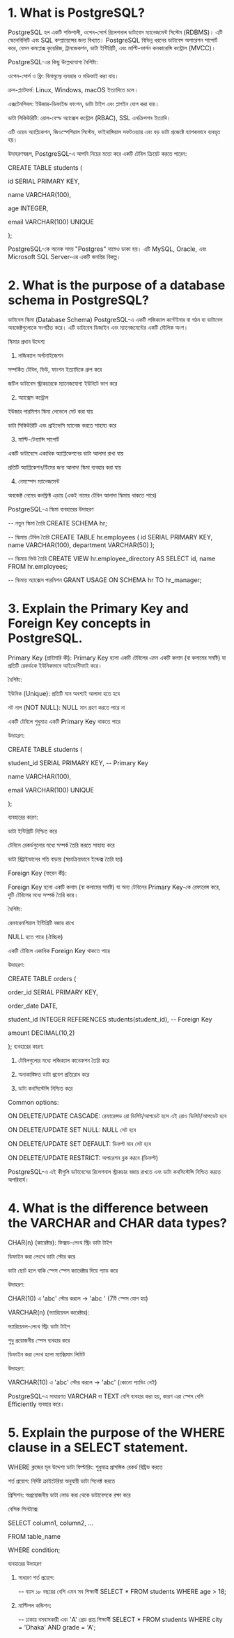 # 1. What is PostgreSQL?

PostgreSQL হল একটি শক্তিশালী, ওপেন-সোর্স রিলেশনাল ডাটাবেস ম্যানেজমেন্ট সিস্টেম (RDBMS)। এটি স্কেলেবিলিটি এবং SQL কম্প্লায়েন্সের জন্য বিখ্যাত। PostgreSQL বিভিন্ন ধরনের ডাটাবেস অপারেশন সাপোর্ট করে, যেমন কমপ্লেক্স কুয়েরিজ, ট্রানজেকশন, ডাটা ইন্টিগ্রিটি, এবং মাল্টি-ভার্সন কনকারেন্সি কন্ট্রোল (MVCC)।

PostgreSQL-এর কিছু উল্লেখযোগ্য বৈশিষ্ট্য:

ওপেন-সোর্স ও ফ্রি: বিনামূল্যে ব্যবহার ও মডিফাই করা যায়।

ক্রস-প্ল্যাটফর্ম: Linux, Windows, macOS ইত্যাদিতে চলে।

এক্সটেনসিবল: ইউজার-ডিফাইন্ড ফাংশন, ডাটা টাইপ এবং প্লাগইন যোগ করা যায়।

ডাটা সিকিউরিটি: রোল-বেস্ড অ্যাক্সেস কন্ট্রোল (RBAC), SSL এনক্রিপশন ইত্যাদি।

এটি ওয়েব অ্যাপ্লিকেশন, জিওস্পেশিয়াল সিস্টেম, ফাইনান্সিয়াল সফটওয়্যার এবং বড় ডাটা প্রজেক্টে ব্যাপকভাবে ব্যবহৃত হয়।

উদাহরণস্বরূপ, PostgreSQL-এ আপনি নিচের মতো করে একটি টেবিল ক্রিয়েট করতে পারেন:

CREATE TABLE students (

id SERIAL PRIMARY KEY,

name VARCHAR(100),

age INTEGER,

email VARCHAR(100) UNIQUE

);

PostgreSQL-কে অনেক সময় "Postgres" নামেও ডাকা হয়। এটি MySQL, Oracle, এবং Microsoft SQL Server-এর একটি জনপ্রিয় বিকল্প।

# 2. What is the purpose of a database schema in PostgreSQL?

ডাটাবেস স্কিমা (Database Schema) PostgreSQL-এ একটি লজিক্যাল কন্টেইনার বা গঠন যা ডাটাবেস অবজেক্টগুলোকে সংগঠিত করে। এটি ডাটাবেস ডিজাইন এবং ম্যানেজমেন্টের একটি মৌলিক অংশ।

স্কিমার প্রধান উদ্দেশ্য

1. লজিক্যাল অর্গানাইজেশন

সম্পর্কিত টেবিল, ভিউ, ফাংশন ইত্যাদিকে গ্রুপ করে

জটিল ডাটাবেস স্ট্রাকচারকে ম্যানেজযোগ্য ইউনিটে ভাগ করে

2. অ্যাক্সেস কন্ট্রোল

ইউজার পারমিশন স্কিমা লেভেলে সেট করা যায়

ডাটা সিকিউরিটি এবং প্রাইভেসি ম্যানেজ করতে সাহায্য করে

3. মাল্টি-টেন্যান্সি সাপোর্ট

একটি ডাটাবেসে একাধিক অ্যাপ্লিকেশনের ডাটা আলাদা রাখা যায়

প্রতিটি অ্যাপ্লিকেশন/টিমের জন্য আলাদা স্কিমা ব্যবহার করা যায়

4. নেমস্পেস ম্যানেজমেন্ট

অবজেক্ট নেমের কনফ্লিক্ট এড়ায় (একই নামের টেবিল আলাদা স্কিমায় থাকতে পারে)

PostgreSQL-এ স্কিমা ব্যবহারের উদাহরণ

-- নতুন স্কিমা তৈরি
CREATE SCHEMA hr;

-- স্কিমায় টেবিল তৈরি
CREATE TABLE hr.employees (
id SERIAL PRIMARY KEY,
name VARCHAR(100),
department VARCHAR(50)
);

-- স্কিমায় ভিউ তৈরি
CREATE VIEW hr.employee_directory AS
SELECT id, name FROM hr.employees;

-- স্কিমায় অ্যাক্সেস পারমিশন
GRANT USAGE ON SCHEMA hr TO hr_manager;

# 3. Explain the Primary Key and Foreign Key concepts in PostgreSQL.

Primary Key (প্রাইমারি কী):
Primary Key হলো একটি টেবিলের এমন একটি কলাম (বা কলামের সমষ্টি) যা প্রতিটি রেকর্ডকে ইউনিকভাবে আইডেন্টিফাই করে।

বৈশিষ্ট্য:

ইউনিক (Unique): প্রতিটি মান অবশ্যই আলাদা হতে হবে

নট নাল (NOT NULL): NULL মান গ্রহণ করতে পারে না

একটি টেবিলে শুধুমাত্র একটি Primary Key থাকতে পারে

উদাহরণ:

CREATE TABLE students (

student_id SERIAL PRIMARY KEY, -- Primary Key

name VARCHAR(100),

email VARCHAR(100) UNIQUE

);

ব্যবহারের কারণ:

ডাটা ইন্টিগ্রিটি নিশ্চিত করে

টেবিলে রেকর্ডগুলোর মধ্যে সম্পর্ক তৈরি করতে সাহায্য করে

ডাটা রিট্রাইভালের গতি বাড়ায় (স্বয়ংক্রিয়ভাবে ইন্ডেক্স তৈরি হয়)

Foreign Key (ফরেন কী):

Foreign Key হলো একটি কলাম (বা কলামের সমষ্টি) যা অন্য টেবিলের Primary Key-কে রেফারেন্স করে, দুটি টেবিলের মধ্যে সম্পর্ক তৈরি করে।

বৈশিষ্ট্য:

রেফারেনশিয়াল ইন্টিগ্রিটি বজায় রাখে

NULL হতে পারে (ঐচ্ছিক)

একটি টেবিলে একাধিক Foreign Key থাকতে পারে

উদাহরণ:

CREATE TABLE orders (

order_id SERIAL PRIMARY KEY,

order_date DATE,

student_id INTEGER REFERENCES students(student_id), -- Foreign Key

amount DECIMAL(10,2)

);
ব্যবহারের কারণ:

1. টেবিলগুলোর মধ্যে লজিক্যাল কানেকশন তৈরি করে

2. অনাকাঙ্ক্ষিত ডাটা প্রবেশ প্রতিরোধ করে

3. ডাটা কনসিস্টেন্সি নিশ্চিত করে

Common options:

ON DELETE/UPDATE CASCADE: রেফারেন্সড রো ডিলিট/আপডেট হলে এই রোও ডিলিট/আপডেট হবে

ON DELETE/UPDATE SET NULL: NULL সেট হবে

ON DELETE/UPDATE SET DEFAULT: ডিফল্ট মান সেট হবে

ON DELETE/UPDATE RESTRICT: অপারেশন ব্লক করবে (ডিফল্ট)

PostgreSQL-এ এই কীগুলি ডাটাবেসের রিলেশনাল স্ট্রাকচার বজায় রাখতে এবং ডাটা কনসিস্টেন্সি নিশ্চিত করতে অপরিহার্য।

# 4. What is the difference between the VARCHAR and CHAR data types?

CHAR(n) (কারেক্টার):
ফিক্সড-লেংথ স্ট্রিং ডাটা টাইপ

ডিফাইন করা লেংথে ডাটা স্টোর করে

ডাটা ছোট হলে বাকি স্পেস স্পেস ক্যারেক্টার দিয়ে প্যাড করে

উদাহরণ:

CHAR(10) এ 'abc' স্টোর করলে -> 'abc ' (7টি স্পেস যোগ হয়)

VARCHAR(n) (ভ্যারিয়েবল কারেক্টার):

ভ্যারিয়েবল-লেংথ স্ট্রিং ডাটা টাইপ

শুধু প্রয়োজনীয় স্পেস ব্যবহার করে

ডিফাইন করা লেংথ হলো ম্যাক্সিমাম লিমিট

উদাহরণ:

VARCHAR(10) এ 'abc' স্টোর করলে -> 'abc' (কোনো প্যাডিং নেই)

PostgreSQL-এ সাধারণত VARCHAR বা TEXT বেশি ব্যবহার করা হয়, কারণ এরা স্পেস বেশি Efficiently ব্যবহার করে।

# 5. Explain the purpose of the WHERE clause in a SELECT statement.

WHERE ক্লজের মূল উদ্দেশ্য
ডাটা ফিল্টারিং: শুধুমাত্র প্রাসঙ্গিক রেকর্ড রিট্রিভ করতে

শর্ত প্রয়োগ: নির্দিষ্ট ক্রাইটেরিয়া অনুযায়ী ডাটা সিলেক্ট করতে

প্রিসিশন: অপ্রয়োজনীয় ডাটা লোড করা থেকে ডাটাবেসকে রক্ষা করে

বেসিক সিনট্যাক্স

SELECT column1, column2, ...

FROM table_name

WHERE condition;

ব্যবহারের উদাহরণ

1. সাধারণ শর্ত প্রয়োগ:

   -- বয়স ১৮ বছরের বেশি এমন সব শিক্ষার্থী
   SELECT \* FROM students
   WHERE age > 18;

2. মাল্টিপল কন্ডিশন:

   -- ঢাকায় বসবাসকারী এবং 'A' গ্রেড প্রাপ্ত শিক্ষার্থী
   SELECT \* FROM students
   WHERE city = 'Dhaka' AND grade = 'A';
